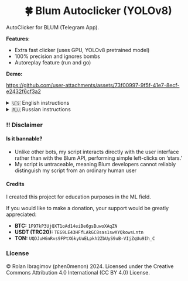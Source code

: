 <h1 align="center">🍀 Blum Autoclicker (YOLOv8)</h1>

AutoClicker for BLUM (Telegram App). 

**Features**:

- Extra fast clicker (uses GPU, YOLOv8 pretrained model)
- 100% precision and ignores bombs
- Autoreplay feature (run and go)


**Demo:**

https://github.com/user-attachments/assets/73f00997-9f5f-41e7-8ecf-e2432f6cf3a2


<details>
  <summary>🇺🇸 English instructions</summary>
  <br />

  **Works with the recent (14.07.2024) update.**

  ### Installation

  0. You will need Nvidia GPU to run this app since it uses CUDA cores to achieve fast speed.
  1. Download the repository (https://github.com/phen0menon/blum-autoclicker/releases)
  2. Install Python >= 3.8 (you can try using [Python 3.8.8](https://www.python.org/downloads/release/python-388/)). <br /><b>IMPORTANT:</b> When installing, click on the "Add Python to PATH" checkbox.
  3. Open the cmd or powershell in the project folder (blum-autoclicker).
  4. Install requirements (run in the cmd). Copy and paste the line, not the whole text!:
```
# Base requirements:
      
pip install -r requirements.txt

# PyTorch with CUDA enabled (required!):
      
pip install torch torchvision torchaudio --index-url https://download.pytorch.org/whl/cu118
```
  4. Run the process:
  ```
  python main.py
  ```
  5. Follow instructions given in the cmd

  ### Possible problems

  #### Autoreplay not working

  Try settings Dark mode in the Telegram.

  #### Other problems

  All problems may occur because of PyTorch installed without CUDA support. To fix that, run the following commands:
  ```
  # uninstall existing packages first
  pip uninstall torch torchvision torchaudio
  
  pip install torch torchvision torchaudio --index-url https://download.pytorch.org/whl/cu118
  ```
  
</details>

<details>
  <summary>🇷🇺 Russian instructions</summary>

  ### Установка:

0. Понадобится видеокарта от Nvidia (используем CUDA ядра, чтобы эффективно распознавать изображение)
1. Скачайте репозиторий (https://github.com/phen0menon/blum-autoclicker/releases)
2. Нужен Python >= 3.8 (Можете попробовать [Python 3.8.8](https://www.python.org/downloads/release/python-388/)). <br/> <b>ВАЖНО: </b>во время установки нажмите на галочку "Add Python to PATH"
3. Откройте cmd или powershell в папке проекта (blum-autoclicker)
4. Установка зависимостей (запустите в командной строке). Нужно скопировать именно строчки команд, не весь текст!:
```
# Общие зависимости проекта

pip install -r requirements.txt

# Пакеты, чтобы компьютерное зрение работало на GPU, а не на CPU

pip install torch torchvision torchaudio --index-url https://download.pytorch.org/whl/cu118
```
4. Запустить скрипт:
```
python main.py
```
5. Следовать инструкции :)

### Возможные проблемы

<details>
  <summary>Не работает автореплей</summary>

  Попробуйте установить темную тему в Telegram.
</details>

<details>
  <summary>Кликер медленно работает!</summary>

  Нужно переустановить PyTorch с CUDA:
  ```
  # uninstall existing packages first
  pip uninstall torch torchvision torchaudio
  
  pip install torch torchvision torchaudio --index-url https://download.pytorch.org/whl/cu118
  ```
</details>

<details>
  <summary>Вылазит какая-то ошибка!</summary>

  Попробовать переустановить PyTorch с CUDA:

  ```
  # uninstall existing packages first
  pip uninstall torch torchvision torchaudio
  
  pip install torch torchvision torchaudio --index-url https://download.pytorch.org/whl/cu118
  ```

  Если ошибка все еще есть - создавайте [issue](https://github.com/phen0menon/blum-autoclicker/issues) 
</details>
</details>

### ‼️ Disclaimer

#### Is it bannable?

- Unlike other bots, my script interacts directly with the user interface rather than with the Blum API, performing simple left-clicks on ‘stars.’
- My script is untraceable, meaning Blum developers cannot reliably distinguish my script from an ordinary human user

#### Credits

I created this project for education purposes in the ML field.

If you would like to make a donation, your support would be greatly appreciated:
- **BTC:** `1F97kP3UjQXT1oAd14eiBe6gsBuwoXAqZN` 
- **USDT (TRC20):** `TEG9LE43HFfLAkGC8sas1swXYQkowsLntn` 
- **TON:** `UQDJuHGnRvs9FPtX6kyUuELpkh2ZbUyS9uB-VIjZqUu9Ih_C`

### License

© Rolan Ibragimov (phen0menon) 2024. Licensed under the Creative Commons Attribution 4.0 International (CC BY 4.0) License.
